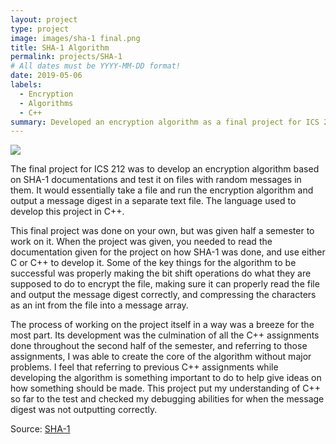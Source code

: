 ```yaml
---
layout: project
type: project
image: images/sha-1 final.png
title: SHA-1 Algorithm
permalink: projects/SHA-1
# All dates must be YYYY-MM-DD format!
date: 2019-05-06
labels:
  - Encryption
  - Algorithms
  - C++
summary: Developed an encryption algorithm as a final project for ICS 212.
---
```

  <img class="ui image" src="https://upload.wikimedia.org/wikipedia/commons/thumb/2/2b/Cryptographic_Hash_Function.svg/375px-Cryptographic_Hash_Function.svg.png">

The final project for ICS 212 was to develop an encryption algorithm based on SHA-1 documentations and test it on files with random messages in them. It would essentially take a file and run the encryption algorithm and output a message digest in a separate text file. The language used to develop this project in C++.

This final project was done on your own, but was given half a semester to work on it. When the project was given, you needed to read the documentation given for the project on how SHA-1 was done, and use either C or C++ to develop it. Some of the key things for the algorithm to be successful was properly making the bit shift operations do what they are supposed to do to encrypt the file, making sure it can properly read the file and output the message digest correctly, and compressing the characters as an int from the file into a message array. 

The process of working on the project itself in a way was a breeze for the most part. Its development was the culmination of all the C++ assignments done throughout the second half of the semester, and referring to those assignments, I was able to create the core of the algorithm without major problems. I feel that referring to previous C++ assignments while developing the algorithm is something important to do to help give ideas on how something should be made. This project put my understanding of C++ so far to the test and checked my debugging abilities for when the message digest was not outputting correctly.

Source: <a href="https://github.com/hanseca/ICS-212-Final-Project"><i class="large github icon"></i>SHA-1</a>

